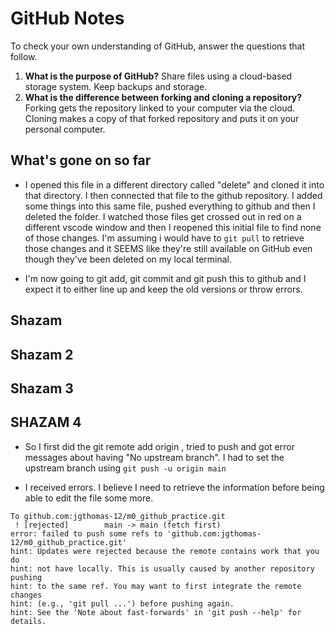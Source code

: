 # GitHub Notes

To check your own understanding of GitHub, answer the questions that follow.

1. **What is the purpose of GitHub?** Share files using a cloud-based storage system. Keep backups and storage. 
1. **What is the difference between forking and cloning a repository?** Forking gets the repository linked to your computer via the cloud. Cloning makes a copy of that forked repository and puts it on your personal computer. 

## What's gone on so far

- I opened this file in a different directory called "delete" and cloned it into that directory. I then connected that file to the github repository. I added some things into this same file, pushed everything to github and then I deleted the folder. I watched those files get crossed out in red on a different vscode window and then I reopened this initial file to find none of those changes. I'm assuming i would have to `git pull` to retrieve those changes and it SEEMS like they're still available on GitHub even though they've been deleted on my local terminal. 

- I'm now going to git add, git commit and git push this to github and I expect it to either line up and keep the old versions or throw errors. 
## Shazam 
## Shazam 2
## Shazam 3
## SHAZAM 4

- So I first did the git remote add origin <SSH>, tried to push and got error messages about having "No upstream branch". I had to set the upstream branch using `git push -u origin main`

- I received errors. I believe I need to retrieve the information before being able to edit the file some more. 
```
To github.com:jgthomas-12/m0_github_practice.git
 ! [rejected]        main -> main (fetch first)
error: failed to push some refs to 'github.com:jgthomas-12/m0_github_practice.git'
hint: Updates were rejected because the remote contains work that you do
hint: not have locally. This is usually caused by another repository pushing
hint: to the same ref. You may want to first integrate the remote changes
hint: (e.g., 'git pull ...') before pushing again.
hint: See the 'Note about fast-forwards' in 'git push --help' for details.
```
